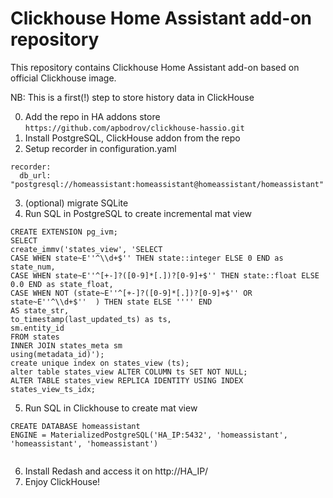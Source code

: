 # Clickhouse Home Assistant add-on repository

This repository contains Clickhouse Home Assistant add-on based on official Clickhouse image.

NB: This is a first(!) step to store history data in ClickHouse

0. Add the repo in HA addons store `https://github.com/apbodrov/clickhouse-hassio.git`
1. Install PostgreSQL, ClickHouse addon from the repo
2. Setup recorder in configuration.yaml
```
recorder:
  db_url: "postgresql://homeassistant:homeassistant@homeassistant/homeassistant"
```
3. (optional) migrate SQLite
4. Run SQL in PostgreSQL to create incremental mat view
```
CREATE EXTENSION pg_ivm;
SELECT 
create_immv('states_view', 'SELECT
CASE WHEN state~E''^\\d+$'' THEN state::integer ELSE 0 END as state_num,
CASE WHEN state~E''^[+-]?([0-9]*[.])?[0-9]+$'' THEN state::float ELSE 0.0 END as state_float,
CASE WHEN NOT (state~E''^[+-]?([0-9]*[.])?[0-9]+$'' OR state~E''^\\d+$''  ) THEN state ELSE '''' END 
AS state_str,
to_timestamp(last_updated_ts) as ts,
sm.entity_id
FROM states
INNER JOIN states_meta sm
using(metadata_id)');
create unique index on states_view (ts);
alter table states_view ALTER COLUMN ts SET NOT NULL;
ALTER TABLE states_view REPLICA IDENTITY USING INDEX states_view_ts_idx;

```
5. Run SQL in Clickhouse to create mat view

```
CREATE DATABASE homeassistant
ENGINE = MaterializedPostgreSQL('HA_IP:5432', 'homeassistant', 'homeassistant', 'homeassistant')


```
6. Install Redash and access it on http://HA_IP/
7. Enjoy ClickHouse!
